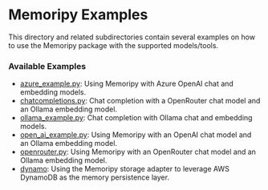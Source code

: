 # Memoripy Examples
This directory and related subdirectories contain several examples on how to use the Memoripy package with the supported models/tools.  
### Available Examples
* [azure_example.py](./azure_example.py): Using Memoripy with Azure OpenAI chat and embedding models.
* [chatcompletions.py](./chatcompletions.py): Chat completion with a OpenRouter chat model and an Ollama embedding model.
* [ollama_example.py](./ollama_example.py): Chat completion with Ollama chat and embedding models.
* [open_ai_example.py](./openai_example.py): Using Memoripy with an OpenAI chat model and an Ollama embedding model.
* [openrouter.py](./openrouter.py): Using Memoripy with an OpenRouter chat model and an Ollama embedding model.
* [dynamo](./dynamo/): Using the Memoripy storage adapter to leverage AWS DynamoDB as the memory persistence layer.